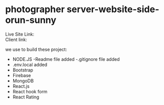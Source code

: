 # photographer server-website-side-orun-sunny

Live Site Link:  
Client link:

we use to build these project:

- NODE.JS
  -Readme file added
  -.gitignore file added
- .env.local added
- Bootstrap
- Firebase
- MongoDB
- React.js
- React hook form
- React Rating
